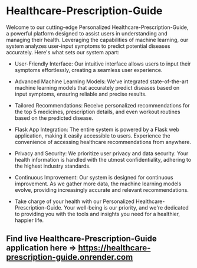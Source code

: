 # Healthcare-Prescription-Guide

Welcome to our cutting-edge Personalized Healthcare-Prescription-Guide, a powerful platform designed to assist users in understanding and managing their health. Leveraging the capabilities of machine learning, our system analyzes user-input symptoms to predict potential diseases accurately. Here's what sets our system apart:

- User-Friendly Interface: Our intuitive interface allows users to input their symptoms effortlessly, creating a seamless user experience.

- Advanced Machine Learning Models: We've integrated state-of-the-art machine learning models that accurately predict diseases based on input symptoms, ensuring reliable and precise results.

- Tailored Recommendations: Receive personalized recommendations for the top 5 medicines, prescription details, and even workout routines based on the predicted disease.

- Flask App Integration: The entire system is powered by a Flask web application, making it easily accessible to users. Experience the convenience of accessing healthcare recommendations from anywhere.

- Privacy and Security: We prioritize user privacy and data security. Your health information is handled with the utmost confidentiality, adhering to the highest industry standards.

- Continuous Improvement: Our system is designed for continuous improvement. As we gather more data, the machine learning models evolve, providing increasingly accurate and relevant recommendations.

- Take charge of your health with our Personalized Healthcare-Prescription-Guide. Your well-being is our priority, and we're dedicated to providing you with the tools and insights you need for a healthier, happier life.

## Find live Healthcare-Prescription-Guide application here => https://healthcare-prescription-guide.onrender.com 
